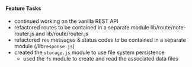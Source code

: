 

#### Feature Tasks
* continued working on the vanilla REST API
* refactored  routes to be contained in a separate module lib/route/note-router.js and lib/route/router.js
* refactored `res` messages & status codes to be contained in a separate module (/lib`response.js`)
* created the `storage.js` module to use file system persistence
  * used the `fs` module to create and read the associated data files
